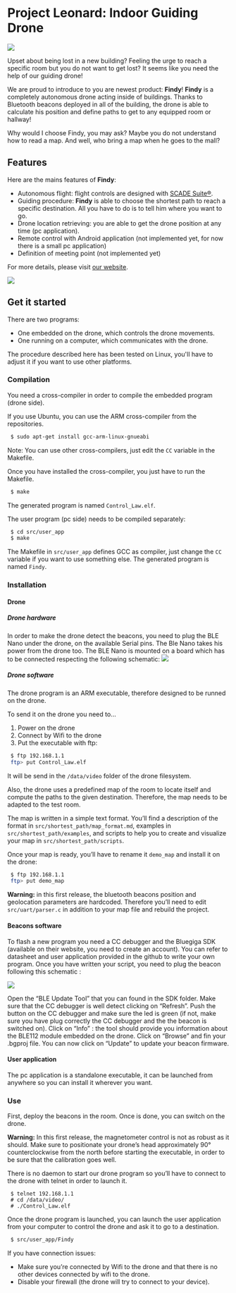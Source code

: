 # Project Leonard: Indoor Guiding Drone

![](https://sites.google.com/site/projetsecinsa/_/rsrc/1446308035277/projets-2015-2016/project-leonard/project.jpg)

Upset about being lost in a new building? Feeling the urge to reach a specific room but you do not want to get lost? It seems like you need the help of our guiding drone!

We are proud to introduce to you are newest product: **Findy**! **Findy** is a completely autonomous drone acting inside of buildings. Thanks to Bluetooth beacons deployed in all of the building, the drone is able to calculate his position and define paths to get to any equipped room or hallway!

Why would I choose Findy, you may ask? Maybe you do not understand how to read a map. And well, who bring a map when he goes to the mall? 

## Features

Here are the mains features of **Findy**:
* Autonomous flight: flight controls are designed with [SCADE Suite®](http://www.systerel.fr/).
* Guiding procedure: **Findy** is able to choose the shortest path to reach a specific destination. All you have to do is to tell him where you want to go.
* Drone location retrieving: you are able to get the drone position at any time (pc application).
* Remote control with Android application (not implemented yet, for now there is a small pc application)
* Definition of meeting point (not implemented yet)

For more details, please visit [our website](https://sites.google.com/site/projetsecinsa/projets-2015-2016/project-leonard).

![](http://www.systerel.fr/wp-content/uploads/2014/09/scade-300x116.jpg)

## Get it started

There are two programs:
* One embedded on the drone, which controls the drone movements.
* One running on a computer, which communicates with the drone.

The procedure described here has been tested on Linux, you'll have to adjust it if you want to use other platforms.

### Compilation

You need a cross-compiler in order to compile the embedded program (drone side).

If you use Ubuntu, you can use the ARM cross-compiler from the repositories.
```bash
 $ sudo apt-get install gcc-arm-linux-gnueabi
```

Note: You can use other cross-compilers, just edit the `CC` variable in the Makefile.

Once you have installed the cross-compiler, you just have to run the Makefile.
```bash
 $ make
```

The generated program is named `Control_Law.elf`.

The user program (pc side) needs to be compiled separately:
```bash
 $ cd src/user_app
 $ make
```

The Makefile in `src/user_app` defines GCC as compiler, just change the `CC` variable if you want to use something else.
The generated program is named `Findy`.

### Installation

#### Drone

##### Drone hardware

In order to make the drone detect the beacons, you need to plug the BLE Nano under the drone, on the available Serial pins. The Ble Nano takes his power from the drone too. The BLE Nano is mounted on a board which has to be connected respecting the following schematic:
![](https://sites.google.com/site/projetsecinsa/projets-2015-2016/project-leonard/pinout.jpg?attredirects=0)

##### Drone software

The drone program is an ARM executable, therefore designed to be runned on the drone.

To send it on the drone you need to...
1. Power on the drone
2. Connect by Wifi to the drone
3. Put the executable with ftp:
```bash
 $ ftp 192.168.1.1
 ftp> put Control_Law.elf
```

It will be send in the `/data/video` folder of the drone filesystem.

Also, the drone uses a predefined map of the room to locate itself and compute the paths to the given destination. Therefore, the map needs to be adapted to the test room.

The map is written in a simple text format. You’ll find a description of the format in `src/shortest_path/map_format.md`, examples in `src/shortest_path/examples`, and scripts to help you to create and visualize your map in `src/shortest_path/scripts`.

Once your map is ready, you’ll have to rename it `demo_map` and install it on the drone:
```bash
 $ ftp 192.168.1.1
 ftp> put demo_map
```

**Warning:** in this first release, the bluetooth beacons position and geolocation parameters are hardcoded. Therefore you’ll need to edit `src/uart/parser.c` in addition to your map file and rebuild the project.

#### Beacons software

To flash a new program you need a CC debugger and the Bluegiga SDK (available on their website, you need to create an account).
You can refer to datasheet and user application provided in the github to write your own program. Once you have written your script, you need to plug the beacon following this schematic :

![](https://sites.google.com/site/projetsecinsa/projets-2015-2016/project-leonard/pinout2.jpg?attredirects=0)

Open the “BLE Update Tool” that you can found in the SDK folder. Make sure that the CC debugger is well detect clicking on “Refresh”. Push the button on the CC debugger and make sure the led is green (if not, make sure you have plug correctly the CC debugger and the the beacon is switched on). Click on “Info” : the tool should provide you information about the BLE112 module embedded on the drone. Click on “Browse” and fin your .bgproj file. You can now click on “Update” to update your beacon firmware.

#### User application

The pc application is a standalone executable, it can be launched from anywhere so you can install it wherever you want.

### Use

First, deploy the beacons in the room. Once is done, you can switch on the drone.

**Warning:** In this first release, the magnetometer control is not as robust as it should. Make sure to positionate your drone’s head approximately 90° counterclockwise from the north before starting the executable, in order to be sure that the calibration goes well.

There is no daemon to start our drone program so you’ll have to connect to the drone with telnet in order to launch it.
```
 $ telnet 192.168.1.1
 # cd /data/video/
 # ./Control_Law.elf
```

Once the drone program is launched, you can launch the user application from your computer to control the drone and ask it to go to a destination.
```bash
 $ src/user_app/Findy
```

If you have connection issues:
* Make sure you’re connected by Wifi to the drone and that there is no other devices connected by wifi to the drone.
* Disable your firewall (the drone will try to connect to your device).
